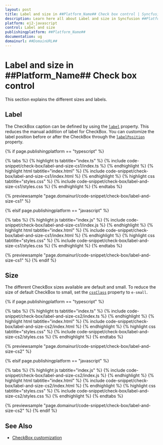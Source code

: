 ```yaml
---
layout: post
title: Label and size in ##Platform_Name## Check box control | Syncfusion
description: Learn here all about Label and size in Syncfusion ##Platform_Name## Check box control of Syncfusion Essential JS 2 and more.
platform: ej2-javascript
control: Label and size 
publishingplatform: ##Platform_Name##
documentation: ug
domainurl: ##DomainURL##
---
```


# Label and size in ##Platform_Name## Check box control

This section explains the different sizes and labels.

## Label

The CheckBox caption can be defined by using the [`label`](../api/check-box#label) property. This reduces the manual addition of label for CheckBox. You can customize the label position before or after the CheckBox through the [`labelPosition`](../api/check-box#labelposition) property.

{% if page.publishingplatform == "typescript" %}

 {% tabs %}
{% highlight ts tabtitle="index.ts" %}
{% include code-snippet/check-box/label-and-size-cs1/index.ts %}
{% endhighlight %}
{% highlight html tabtitle="index.html" %}
{% include code-snippet/check-box/label-and-size-cs1/index.html %}
{% endhighlight %}
{% highlight css tabtitle="styles.css" %}
{% include code-snippet/check-box/label-and-size-cs1/styles.css %}
{% endhighlight %}
{% endtabs %}
        
{% previewsample "page.domainurl/code-snippet/check-box/label-and-size-cs1" %}

{% elsif page.publishingplatform == "javascript" %}

{% tabs %}
{% highlight js tabtitle="index.js" %}
{% include code-snippet/check-box/label-and-size-cs1/index.js %}
{% endhighlight %}
{% highlight html tabtitle="index.html" %}
{% include code-snippet/check-box/label-and-size-cs1/index.html %}
{% endhighlight %}
{% highlight css tabtitle="styles.css" %}
{% include code-snippet/check-box/label-and-size-cs1/styles.css %}
{% endhighlight %}
{% endtabs %}

{% previewsample "page.domainurl/code-snippet/check-box/label-and-size-cs1" %}
{% endif %}

## Size

The different CheckBox sizes available are default and small. To reduce the size of default CheckBox to small, set the [`cssClass`](../api/check-box#cssclass) property to `e-small`.

{% if page.publishingplatform == "typescript" %}

 {% tabs %}
{% highlight ts tabtitle="index.ts" %}
{% include code-snippet/check-box/label-and-size-cs2/index.ts %}
{% endhighlight %}
{% highlight html tabtitle="index.html" %}
{% include code-snippet/check-box/label-and-size-cs2/index.html %}
{% endhighlight %}
{% highlight css tabtitle="styles.css" %}
{% include code-snippet/check-box/label-and-size-cs2/styles.css %}
{% endhighlight %}
{% endtabs %}
        
{% previewsample "page.domainurl/code-snippet/check-box/label-and-size-cs2" %}

{% elsif page.publishingplatform == "javascript" %}

{% tabs %}
{% highlight js tabtitle="index.js" %}
{% include code-snippet/check-box/label-and-size-cs2/index.js %}
{% endhighlight %}
{% highlight html tabtitle="index.html" %}
{% include code-snippet/check-box/label-and-size-cs2/index.html %}
{% endhighlight %}
{% highlight css tabtitle="styles.css" %}
{% include code-snippet/check-box/label-and-size-cs2/styles.css %}
{% endhighlight %}
{% endtabs %}

{% previewsample "page.domainurl/code-snippet/check-box/label-and-size-cs2" %}
{% endif %}

## See Also

* [CheckBox customization](./how-to/customized-checkbox)
